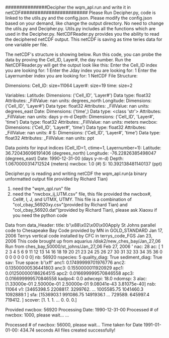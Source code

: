 ###############Decipher the wqm_apl.run and write it in netCDF########################
Please Run Decipher.py, code is linked to the utils.py and the config.json. Please modify the config.json based on your demand, like change the output directory. No need to change the utils.py and Decipher.py. Utils.py includes all the functions which are used in the Decipher.py. 
NetCDFReader.py provides you the ability to read the deciphered netCDF output. This netCDF is saving as time teries data for one variable per file. 

The netCDF's structure is showing below. Run this code, you can probe the data by proving the Cell_ID, Layer#, the day number. 
Run the NetCDFReader.py will get the output look like this:
Enter the Cell_ID index you are looking for: 1
Enter the Jday index you are looking for: 1
Enter the Layernumber index you are looking for: 1
NetCDF File Structure:

Dimensions:
  Cell_ID: size=11064
  Layer#: size=19
  time: size=2

Variables:
  Latitude:
    Dimensions: ('Cell_ID', 'Layer#')
    Data type: float32
    Attributes:
      _FillValue: nan
      units: degrees_north
  Longitude:
    Dimensions: ('Cell_ID', 'Layer#')
    Data type: float32
    Attributes:
      _FillValue: nan
      units: degrees_east
  Date:
    Dimensions: ('time',)
    Data type: <class 'str'>
    Attributes:
      _FillValue: nan
      units: days y-m-d
  Depth:
    Dimensions: ('Cell_ID', 'Layer#', 'time')
    Data type: float32
    Attributes:
      _FillValue: nan
      units: meters
  nwcbox:
    Dimensions: ('Cell_ID', 'Layer#', 'time')
    Data type: float32
    Attributes:
      _FillValue: nan
      units: #
  S:
    Dimensions: ('Cell_ID', 'Layer#', 'time')
    Data type: float32
    Attributes:
      _FillValue: nan
      units: ppt

Data points for input indices (Cell_ID=1, ctime=1, Layernumber=1):
Latitude: 36.720436096191406 (degrees_north)
Longitude: -76.22826385498047 (degrees_east)
Date: 1990-12-31-00 (days y-m-d)
Depth: 1.0670000314712524 (meters)
nwcbox: 1.0 (#)
S: 10.392138481140137 (ppt)




Decipher.py is reading and writing netCDF the wqm_apl.run(a binary unformatted output file provided by Richard Tian)
 1) need the "wqm_qpl.run" file
 2) need the "nwcbox_ij_UTM.csv" file, this file provided the nwcbox#, Cell#, I, J, and UTMX, UTMY. This file is a combination of "col_cbay_56920xy.csv"(provided by Richard Tian) and "col_cbay_56920.dat"(provided by Richard Tian), please ask Xiaoxu if you need the python code 

Data from data_Header:
title: b'\x88\x02\x00\x00Apply St Johns parallel code to Chesapeake Bay                          Code provided by MN in GOLD_STANDARD Jan 17, 2006                       Terrys vertical code installed by CFC in terrys_code_FGS Jan 23, 2006   This code brought up from aquarius /disk2/new_ches_bay/Jan_27_06        Run from ches_bay_50000/st_johns/Jan_27_06                              Feb 27, 2006                                                            '
nac: 28
ac: [ 1  2  3  4  5  6  9 11 12 13 14 16 18 19 20 21 23 24 25 26 27 30 31 32
 33 34 35 36  0  0  0  0  0  0  0  0]
nb: 56920
nspecies: 5
quality_diag: True
sediment_diag: True
sav: True
space: b'\xff'
anc1: 0.17499999701976776
anc2: 0.13500000536441803
anc3: 0.1550000011920929
apc1: 0.012500000186264515
apc2: 0.016699999570846558
apc3: 0.016699999570846558
kadpo4: 0.0
adwcepi: 18.0
ndomsp: 3
alac: [1.33000e-01 2.50000e-01 2.50000e-01 9.08041e-43 3.81075e-40]
nsb: 11064
v1: [3465398.5  2208817.   3299762.   ... 1005585.75 1041460.3  1092889.1 ]
sfa: [1536903.1   991086.75 1491936.1  ...  729589.    645997.4   719412.  ]
scover: [1. 1. 1. ... 0. 0. 0.]

Provided nwcbox: 56920
Processing Date: 1990-12-31-00
Processed # of nwcbox: 1000, please wait...
...

Processed # of nwcbox: 56000, please wait...
Time taken for Date 1991-01-01-00: 434.74 seconds
All files created successfully!



